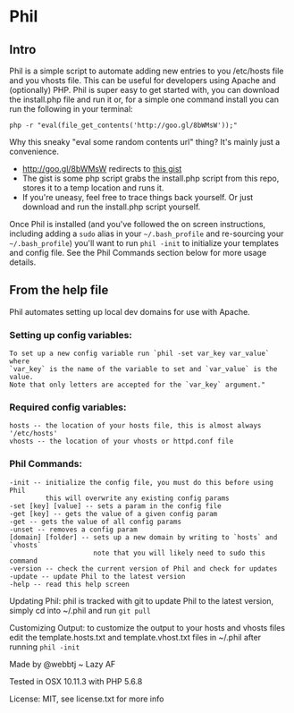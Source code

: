 # Phil

## Intro
Phil is a simple script to automate adding new entries to you /etc/hosts file and you vhosts file.
This can be useful for developers using Apache and (optionally) PHP.
Phil is super easy to get started with, you can download the install.php file and run it or, for a simple
one command install you can run the following in your terminal:

```
php -r "eval(file_get_contents('http://goo.gl/8bWMsW'));"
```

Why this sneaky "eval some random contents url" thing? It's mainly just a convenience.
* http://goo.gl/8bWMsW redirects to [this gist](https://gist.githubusercontent.com/webbtj/6f6233a4ce32da064a1d451ca8a38d7a/raw/1b222b7e7dd000acdcd1c49fec2a9df74ae64ff1/install-phil.php)
* The gist is some php script grabs the install.php script from this repo, stores it to a temp location and runs it.
* If you're uneasy, feel free to trace things back yourself. Or just download and run the install.php script yourself.

Once Phil is installed (and you've followed the on screen instructions, including adding a `sudo` alias in your
`~/.bash_profile` and re-sourcing your `~/.bash_profile`) you'll want to run `phil -init` to initialize your
templates and config file. See the Phil Commands section below for more usage details.

## From the help file

Phil automates setting up local dev domains for use with Apache.

### Setting up config variables:
    To set up a new config variable run `phil -set var_key var_value` where
    `var_key` is the name of the variable to set and `var_value` is the value.
    Note that only letters are accepted for the `var_key` argument."

### Required config variables:
    hosts -- the location of your hosts file, this is almost always '/etc/hosts'
    vhosts -- the location of your vhosts or httpd.conf file

### Phil Commands:
    -init -- initialize the config file, you must do this before using Phil
             this will overwrite any existing config params
    -set [key] [value] -- sets a param in the config file
    -get [key] -- gets the value of a given config param
    -get -- gets the value of all config params
    -unset -- removes a config param
    [domain] [folder] -- sets up a new domain by writing to `hosts` and `vhosts`
                         note that you will likely need to sudo this command
    -version -- check the current version of Phil and check for updates
    -update -- update Phil to the latest version
    -help -- read this help screen

Updating Phil: phil is tracked with git to update Phil to the latest version, simply cd into ~/.phil and run `git pull`

Customizing Output: to customize the output to your hosts and vhosts files
    edit the template.hosts.txt and template.vhost.txt files in ~/.phil after running `phil -init`

Made by @webbtj ~ Lazy AF

Tested in OSX 10.11.3 with PHP 5.6.8

License: MIT, see license.txt for more info